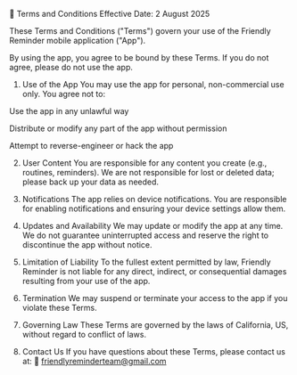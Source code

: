 📄 Terms and Conditions
Effective Date: 2 August 2025

These Terms and Conditions ("Terms") govern your use of the Friendly Reminder mobile application ("App").

By using the app, you agree to be bound by these Terms. If you do not agree, please do not use the app.

1. Use of the App
You may use the app for personal, non-commercial use only. You agree not to:

Use the app in any unlawful way

Distribute or modify any part of the app without permission

Attempt to reverse-engineer or hack the app

2. User Content
You are responsible for any content you create (e.g., routines, reminders). We are not responsible for lost or deleted data; please back up your data as needed.

3. Notifications
The app relies on device notifications. You are responsible for enabling notifications and ensuring your device settings allow them.

4. Updates and Availability
We may update or modify the app at any time. We do not guarantee uninterrupted access and reserve the right to discontinue the app without notice.

5. Limitation of Liability
To the fullest extent permitted by law, Friendly Reminder is not liable for any direct, indirect, or consequential damages resulting from your use of the app.

6. Termination
We may suspend or terminate your access to the app if you violate these Terms.

7. Governing Law
These Terms are governed by the laws of California, US, without regard to conflict of laws.

8. Contact Us
If you have questions about these Terms, please contact us at:
📧 friendlyreminderteam@gmail.com
